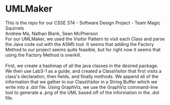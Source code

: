 # UMLMaker

This is the repo for our CSSE 374 - Software Design Project - Team Magic Squirrels<br />
Andrew Ma, Nathan Blank, Sean McPherson
<br />
For our UMLMaker, we used the Visitor Pattern to visit each Class and parse the Java code out with the ASM5 tool. It seems that adding the Factory Method to our project seems quite feasible, but for right now it seems that using the Factory Method is overkill.
<br /><br />
First, we create a hashmap of all the java classes in the desired package. We then use Lab3-1 as a guide, and created a ClassVisitor that first visits a class's declaration, then fields, and finally methods. We append all of the information that we gather in our ClassVisitor in a String Buffer which we write into a .dot file. Using GraphViz, we use the GraphViz command-line tool to generate a .png of the UML based off of the information in the .dot file.

